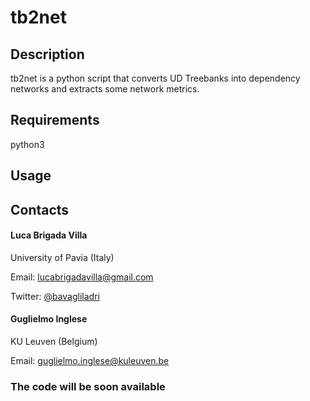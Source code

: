 # tb2net

## Description

tb2net is a python script that converts UD Treebanks into dependency networks and extracts some network metrics.

## Requirements

python3

## Usage

## Contacts

#### Luca Brigada Villa

University of Pavia (Italy)

Email: lucabrigadavilla@gmail.com

Twitter: [@bavagliladri](https://twitter.com/bavagliladri)

#### Guglielmo Inglese

KU Leuven (Belgium)

Email: guglielmo.inglese@kuleuven.be

### The code will be soon available
